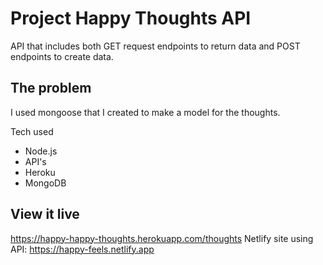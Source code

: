 # Project Happy Thoughts API

API that includes both GET request endpoints to return data and POST endpoints to create data.

## The problem

I used mongoose that I created to make a model for the thoughts.

Tech used
- Node.js
- API's
- Heroku
- MongoDB

## View it live

https://happy-happy-thoughts.herokuapp.com/thoughts
Netlify site using API: https://happy-feels.netlify.app
